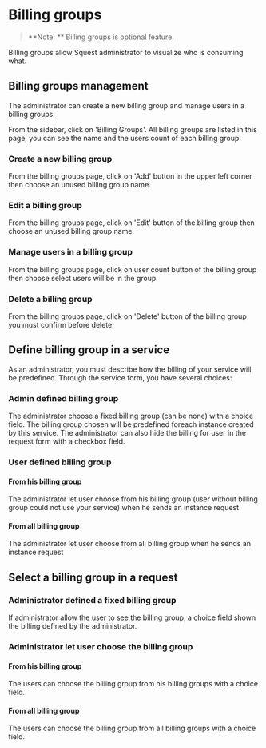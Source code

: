 # Billing groups

> **Note: ** Billing groups is optional feature.

Billing groups allow Squest administrator to visualize who is consuming what.

## Billing groups management

The administrator can create a new billing group and manage users in a billing groups.

From the sidebar, click on 'Billing Groups'. 
All billing groups are listed in this page, you can see the name and the users count of each billing group.

### Create a new billing group

From the billing groups page, click on 'Add' button in the upper left corner then choose an unused billing group name.

### Edit a billing group

From the billing groups page, click on 'Edit' button of the billing group then choose an unused billing group name.

### Manage users in a billing group

From the billing groups page, click on user count button of the billing group then choose select users will be in the group.

### Delete a billing group

From the billing groups page, click on 'Delete' button of the billing group you must confirm before delete.

## Define billing group in a service

As an administrator, you must describe how the billing of your service will be predefined.
Through the service form, you have several choices:

### Admin defined billing group
The administrator choose a fixed billing group (can be none) with a choice field. 
The billing group chosen will be predefined foreach instance created by this service.
The administrator can also hide the billing for user in the request form with a checkbox field.

### User defined billing group

#### From his billing group

The administrator let user choose from his billing group (user without billing group could not use your service) when he sends an instance request

#### From all billing group

The administrator let user choose from all billing group when he sends an instance request

## Select a billing group in a request

### Administrator defined a fixed billing group

If administrator allow the user to see the billing group, a choice field shown the billing defined by the administrator.

### Administrator let user choose the billing group

#### From his billing group

The users can choose the billing group from his billing groups with a choice field.

#### From all billing group

The users can choose the billing group from all billing groups with a choice field.
